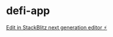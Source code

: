 # defi-app

[Edit in StackBlitz next generation editor ⚡️](https://stackblitz.com/~/github.com/ryuusuraimu/defi-app)